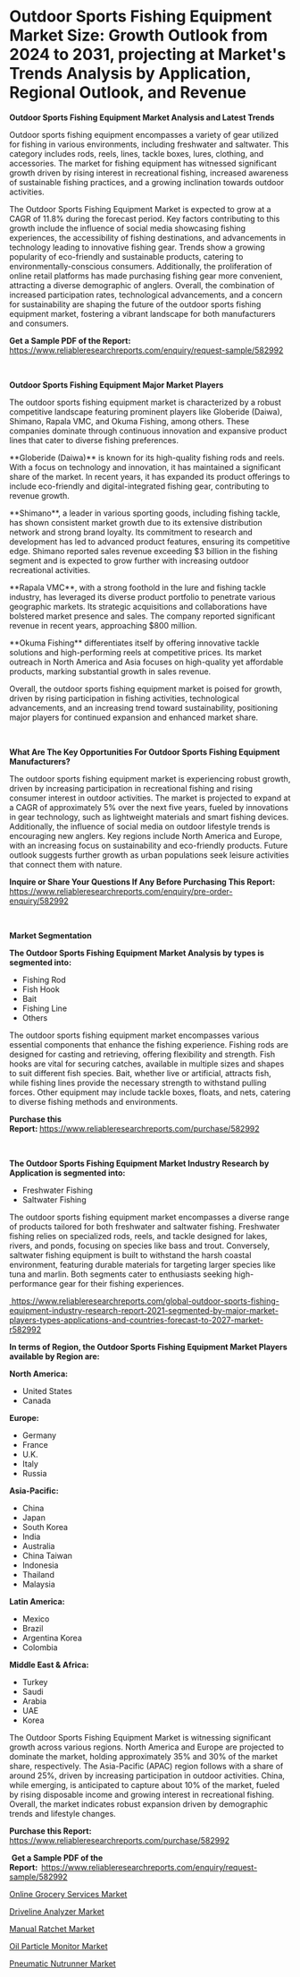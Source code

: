 <p><h1>Outdoor Sports Fishing Equipment Market Size: Growth Outlook from 2024 to 2031, projecting at Market's Trends Analysis by Application, Regional Outlook, and Revenue</h1></p><p><strong>Outdoor Sports Fishing Equipment Market Analysis and Latest Trends</strong></p>
<p><p>Outdoor sports fishing equipment encompasses a variety of gear utilized for fishing in various environments, including freshwater and saltwater. This category includes rods, reels, lines, tackle boxes, lures, clothing, and accessories. The market for fishing equipment has witnessed significant growth driven by rising interest in recreational fishing, increased awareness of sustainable fishing practices, and a growing inclination towards outdoor activities.</p><p>The Outdoor Sports Fishing Equipment Market is expected to grow at a CAGR of 11.8% during the forecast period. Key factors contributing to this growth include the influence of social media showcasing fishing experiences, the accessibility of fishing destinations, and advancements in technology leading to innovative fishing gear. Trends show a growing popularity of eco-friendly and sustainable products, catering to environmentally-conscious consumers. Additionally, the proliferation of online retail platforms has made purchasing fishing gear more convenient, attracting a diverse demographic of anglers. Overall, the combination of increased participation rates, technological advancements, and a concern for sustainability are shaping the future of the outdoor sports fishing equipment market, fostering a vibrant landscape for both manufacturers and consumers.</p></p>
<p><strong>Get a Sample PDF of the Report:&nbsp;</strong> <a href="https://www.reliableresearchreports.com/enquiry/request-sample/582992?utm_campaign=113&utm_medium=2&utm_source=Github&utm_content=ia&utm_term=29102024&utm_id=outdoor-sports-fishing-equipment">https://www.reliableresearchreports.com/enquiry/request-sample/582992</a></p>
<p>&nbsp;</p>
<p><strong>Outdoor Sports Fishing Equipment Major Market Players</strong></p>
<p><p>The outdoor sports fishing equipment market is characterized by a robust competitive landscape featuring prominent players like Globeride (Daiwa), Shimano, Rapala VMC, and Okuma Fishing, among others. These companies dominate through continuous innovation and expansive product lines that cater to diverse fishing preferences.</p><p>**Globeride (Daiwa)** is known for its high-quality fishing rods and reels. With a focus on technology and innovation, it has maintained a significant share of the market. In recent years, it has expanded its product offerings to include eco-friendly and digital-integrated fishing gear, contributing to revenue growth.</p><p>**Shimano**, a leader in various sporting goods, including fishing tackle, has shown consistent market growth due to its extensive distribution network and strong brand loyalty. Its commitment to research and development has led to advanced product features, ensuring its competitive edge. Shimano reported sales revenue exceeding $3 billion in the fishing segment and is expected to grow further with increasing outdoor recreational activities.</p><p>**Rapala VMC**, with a strong foothold in the lure and fishing tackle industry, has leveraged its diverse product portfolio to penetrate various geographic markets. Its strategic acquisitions and collaborations have bolstered market presence and sales. The company reported significant revenue in recent years, approaching $800 million.</p><p>**Okuma Fishing** differentiates itself by offering innovative tackle solutions and high-performing reels at competitive prices. Its market outreach in North America and Asia focuses on high-quality yet affordable products, marking substantial growth in sales revenue.</p><p>Overall, the outdoor sports fishing equipment market is poised for growth, driven by rising participation in fishing activities, technological advancements, and an increasing trend toward sustainability, positioning major players for continued expansion and enhanced market share.</p></p>
<p>&nbsp;</p>
<p><strong>What Are The Key Opportunities For Outdoor Sports Fishing Equipment Manufacturers?</strong></p>
<p><p>The outdoor sports fishing equipment market is experiencing robust growth, driven by increasing participation in recreational fishing and rising consumer interest in outdoor activities. The market is projected to expand at a CAGR of approximately 5% over the next five years, fueled by innovations in gear technology, such as lightweight materials and smart fishing devices. Additionally, the influence of social media on outdoor lifestyle trends is encouraging new anglers. Key regions include North America and Europe, with an increasing focus on sustainability and eco-friendly products. Future outlook suggests further growth as urban populations seek leisure activities that connect them with nature.</p></p>
<p><strong>Inquire or Share Your Questions If Any Before Purchasing This Report:</strong> <a href="https://www.reliableresearchreports.com/enquiry/pre-order-enquiry/582992?utm_campaign=113&utm_medium=2&utm_source=Github&utm_content=ia&utm_term=29102024&utm_id=outdoor-sports-fishing-equipment">https://www.reliableresearchreports.com/enquiry/pre-order-enquiry/582992</a></p>
<p>&nbsp;</p>
<p><strong>Market Segmentation</strong></p>
<p><strong>The Outdoor Sports Fishing Equipment Market Analysis by types is segmented into:</strong></p>
<p><ul><li>Fishing Rod</li><li>Fish Hook</li><li>Bait</li><li>Fishing Line</li><li>Others</li></ul></p>
<p><p>The outdoor sports fishing equipment market encompasses various essential components that enhance the fishing experience. Fishing rods are designed for casting and retrieving, offering flexibility and strength. Fish hooks are vital for securing catches, available in multiple sizes and shapes to suit different fish species. Bait, whether live or artificial, attracts fish, while fishing lines provide the necessary strength to withstand pulling forces. Other equipment may include tackle boxes, floats, and nets, catering to diverse fishing methods and environments.</p></p>
<p><strong>Purchase this Report:&nbsp;</strong><a href="https://www.reliableresearchreports.com/purchase/582992?utm_campaign=113&utm_medium=2&utm_source=Github&utm_content=ia&utm_term=29102024&utm_id=outdoor-sports-fishing-equipment">https://www.reliableresearchreports.com/purchase/582992</a></p>
<p>&nbsp;</p>
<p><strong>The Outdoor Sports Fishing Equipment Market Industry Research by Application is segmented into:</strong></p>
<p><ul><li>Freshwater Fishing</li><li>Saltwater Fishing</li></ul></p>
<p><p>The outdoor sports fishing equipment market encompasses a diverse range of products tailored for both freshwater and saltwater fishing. Freshwater fishing relies on specialized rods, reels, and tackle designed for lakes, rivers, and ponds, focusing on species like bass and trout. Conversely, saltwater fishing equipment is built to withstand the harsh coastal environment, featuring durable materials for targeting larger species like tuna and marlin. Both segments cater to enthusiasts seeking high-performance gear for their fishing experiences.</p></p>
<p><a href="https://www.reliableresearchreports.com/global-outdoor-sports-fishing-equipment-industry-research-report-2021-segmented-by-major-market-players-types-applications-and-countries-forecast-to-2027-market-r582992?utm_campaign=113&utm_medium=2&utm_source=Github&utm_content=ia&utm_term=29102024&utm_id=outdoor-sports-fishing-equipment">&nbsp;https://www.reliableresearchreports.com/global-outdoor-sports-fishing-equipment-industry-research-report-2021-segmented-by-major-market-players-types-applications-and-countries-forecast-to-2027-market-r582992</a></p>
<p><strong>In terms of Region, the Outdoor Sports Fishing Equipment Market Players available by Region are:</strong></p>
<p>
    <p> <strong> North America: </strong>
        <ul>
            <li>United States</li>
            <li>Canada</li>
        </ul>
        </p> 
    <p> <strong> Europe: </strong>
        <ul>
            <li>Germany</li>
            <li>France</li>
            <li>U.K.</li>
            <li>Italy</li>
            <li>Russia</li>
        </ul>
        </p> 
    <p> <strong> Asia-Pacific: </strong>
        <ul>
            <li>China</li>
            <li>Japan</li>
            <li>South Korea</li>
            <li>India</li>
            <li>Australia</li>
            <li>China Taiwan</li>
            <li>Indonesia</li>
            <li>Thailand</li>
            <li>Malaysia</li>
        </ul>
        </p> 
    <p> <strong> Latin America: </strong>
        <ul>
            <li>Mexico</li>
            <li>Brazil</li>
            <li>Argentina Korea</li>
            <li>Colombia</li>
        </ul>
        </p> 
    <p> <strong> Middle East & Africa: </strong>
        <ul>
            <li>Turkey</li>
            <li>Saudi</li>
            <li>Arabia</li>
            <li>UAE</li>
            <li>Korea</li>
        </ul>
    </p>
    </p>
<p><p>The Outdoor Sports Fishing Equipment Market is witnessing significant growth across various regions. North America and Europe are projected to dominate the market, holding approximately 35% and 30% of the market share, respectively. The Asia-Pacific (APAC) region follows with a share of around 25%, driven by increasing participation in outdoor activities. China, while emerging, is anticipated to capture about 10% of the market, fueled by rising disposable income and growing interest in recreational fishing. Overall, the market indicates robust expansion driven by demographic trends and lifestyle changes.</p></p>
<p><strong>Purchase this Report: </strong><a href="https://www.reliableresearchreports.com/purchase/582992?utm_campaign=113&utm_medium=2&utm_source=Github&utm_content=ia&utm_term=29102024&utm_id=outdoor-sports-fishing-equipment">https://www.reliableresearchreports.com/purchase/582992</a></p>
<p>&nbsp;<strong>Get a Sample PDF of the Report:&nbsp;&nbsp;</strong><a href="https://www.reliableresearchreports.com/enquiry/request-sample/582992?utm_campaign=113&utm_medium=2&utm_source=Github&utm_content=ia&utm_term=29102024&utm_id=outdoor-sports-fishing-equipment">https://www.reliableresearchreports.com/enquiry/request-sample/582992</a></p>
<p><strong></strong></p>
<p><p><a href="https://github.com/RuthLucas64/Market-Research-Report-List-1/blob/main/online-grocery-services-market.md?utm_campaign=113&utm_medium=2&utm_source=Github&utm_content=ia&utm_term=29102024&utm_id=outdoor-sports-fishing-equipment">Online Grocery Services Market</a></p><p><a href="https://issuu.com/reportprime-2/docs/driveline-analyzer-market-size-2030_3ee7c9c422b322?utm_campaign=113&utm_medium=2&utm_source=Github&utm_content=ia&utm_term=29102024&utm_id=outdoor-sports-fishing-equipment">Driveline Analyzer Market</a></p><p><a href="https://www.linkedin.com/pulse/comprehensive-manual-ratchet-market-report-regional-analysis-xbd6e?utm_campaign=113&utm_medium=2&utm_source=Github&utm_content=ia&utm_term=29102024&utm_id=outdoor-sports-fishing-equipment">Manual Ratchet Market</a></p><p><a href="https://issuu.com/reportprime-2/docs/oil-particle-monitor-market-size-20_ad3d0271189408?utm_campaign=113&utm_medium=2&utm_source=Github&utm_content=ia&utm_term=29102024&utm_id=outdoor-sports-fishing-equipment">Oil Particle Monitor Market</a></p><p><a href="https://www.linkedin.com/pulse/pneumatic-nutrunner-market-global-regional-analysis-focus-5w4ee?utm_campaign=113&utm_medium=2&utm_source=Github&utm_content=ia&utm_term=29102024&utm_id=outdoor-sports-fishing-equipment">Pneumatic Nutrunner Market</a></p></p>